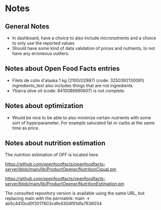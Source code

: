 # Notes

## General Notes

-   In dashboard, have a choice to also include micronutrients and a choice to only use the reported values
-   Should have some kind of data validation of prices and nutrients, to not have any erroneous outliers.

## Notes about Open Food Facts entries

-   Filets de colin d'alaska 1 kg (2100/02987) (code: 3250392130091) ingredients_text also includes things that are not ingredients.
-   Ybarra olive oil (code: 8410086990607) is not complete.

## Notes about optimization

-   Would be nice to be able to also minimize certain nutrients with some sort of hyperparameter.
    For example saturated fat or carbs at the same time as price.

## Notes about nutrition estimation

The nutrition estimation of OFF is located here.

https://github.com/openfoodfacts/openfoodfacts-server/blob/main/lib/ProductOpener/NutritionCiqual.pm

https://github.com/openfoodfacts/openfoodfacts-server/blob/main/lib/ProductOpener/NutritionEstimation.pm

The consulted repository version is available using the same URL, but replacing main with the permalink:
main -> ab5c4410cd0f3017803cdfe4304f91dfa7636034
